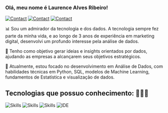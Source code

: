 ### Olá, meu nome é Laurence Alves Ribeiro!

[![Contact](https://img.shields.io/badge/Portfolio-255E63?style=for-the-badge&logo=About.me&logoColor=white)](https://sites.google.com/view/laurencealvesribeiro)
[![Contact](https://img.shields.io/badge/LinkedIn-0077B5?style=for-the-badge&logo=linkedin&logoColor=white)](https://www.linkedin.com/in/laurenceribeiro/)
[![Contact](https://img.shields.io/badge/WhatsApp-25D366?style=for-the-badge&logo=whatsapp&logoColor=white)](https://api.whatsapp.com/send?phone=5549999447791)

📊 Sou um admirador da tecnologia e dos dados. A tecnologia sempre fez parte da minha vida, e ao longo de 3 anos de experiência em marketing digital, desenvolvi um profundo interesse pela análise de dados.

🗾 Tenho como objetivo gerar ideias e insights orientados por dados, ajudando as empresas a alcançarem seus objetivos estratégicos.

📖 Atualmente, estou focado no desenvolvimento em Análise de Dados, com habilidades técnicas em Python, SQL, modelos de Machine Learning, fundamentos de Estatística e visualização de dados. 

## Tecnologias que possuo conhecimento: 👨🏻‍💻

![Skills](https://img.shields.io/badge/Python-3776AB?style=for-the-badge&logo=python&logoColor=white)
![Skills](https://img.shields.io/badge/PostgreSQL-316192?style=for-the-badge&logo=postgresql&logoColor=white)
![Skills](https://img.shields.io/badge/Microsoft_Excel-217346?style=for-the-badge&logo=microsoft-excel&logoColor=white)
![IDE](https://img.shields.io/badge/Visual_Studio_Code-0078D4?style=for-the-badge&logo=visual%20studio%20code&logoColor=white)
